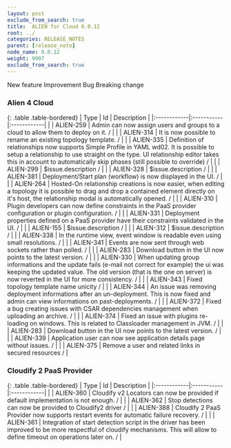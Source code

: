 ```yaml
---
layout: post
exclude_from_search: true
title:  ALIEN for Cloud 0.0.12
root: ../
categories: RELEASE_NOTES
parent: [release_note]
node_name: 0.0.12
weight: 9997
exclude_from_search: true
---
```





<i class="fa fa-plus text-success"></i> New feature <i class="fa fa-level-up text-primary"></i> Improvement  <i class="fa fa-bug text-danger"></i> Bug <i class="fa fa-exclamation-triangle text-warning"></i> Breaking change


### Alien 4 Cloud



  {: .table .table-bordered}
  | Type        | Id         | Description |
  |:------------|:-----------|:------------|
    |  <i class="fa fa-plus text-success"></i> | ALIEN-259 | Admin can now assign users and groups to a cloud to allow them to deploy on it. /  |
    |  <i class="fa fa-plus text-success"></i> | ALIEN-314 | It is now possible to rename an existing topology template. /  |
    |  <i class="fa fa-plus text-success"></i> | ALIEN-335 | Definition of relationships now supports Simple Profile in YAML wd02. It is possible to setup a relationship to use straight on the type. UI relationship editor takes this in account to automatically skip phases (still possible to override) /  |
    |  <i class="fa fa-plus text-success"></i> | ALIEN-299 | $issue.description /  |
    |  <i class="fa fa-plus text-success"></i> | ALIEN-328 | $issue.description /  |
    |  <i class="fa fa-plus text-success"></i> | ALIEN-381 | Deployment/Start plan (workflow) is now displayed in the UI. /  |
      |  <i class="fa fa-level-up text-primary"></i> | ALIEN-264 | Hosted-On relationship creations is now easier, when editing a topology it is possible to drag and drop a contained element directly on it's host, the relationship modal is automatically opened. /  |
    |  <i class="fa fa-level-up text-primary"></i> | ALIEN-310 | Plugin developers can now define constraints in the PaaS provider configuration or plugin configuration. /  |
    |  <i class="fa fa-level-up text-primary"></i> | ALIEN-331 | Deployment properties defined on a PaaS provider have their constraints validated in the UI. /  |
    |  <i class="fa fa-level-up text-primary"></i> | ALIEN-155 | $issue.description /  |
    |  <i class="fa fa-level-up text-primary"></i> | ALIEN-312 | $issue.description /  |
    |  <i class="fa fa-level-up text-primary"></i> | ALIEN-338 | In the runtime view, event window is readable even using small resolutions. /  |
    |  <i class="fa fa-level-up text-primary"></i> | ALIEN-341 | Events are now sent through web sockets rather than polled. /  |
      |  <i class="fa fa-bug text-danger"></i> | ALIEN-283 | Download button in the UI now points to the latest version. /  |
    |  <i class="fa fa-bug text-danger"></i> | ALIEN-330 | When updating group informations and the update fails (e-mail not correct for example) the ui was keeping the updated value. The old version (that is the one on server) is now reverted in the UI for more consistency. /  |
    |  <i class="fa fa-bug text-danger"></i> | ALIEN-343 | Fixed topology template name unicity /  |
    |  <i class="fa fa-bug text-danger"></i> | ALIEN-344 | An issue was removing deployment informations after an un-deployment. This is now fixed and admin can view informations on past-deployments. /  |
    |  <i class="fa fa-bug text-danger"></i> | ALIEN-372 | Fixed a bug creating issues with CSAR dependencies management when uploading an archive. /  |
    |  <i class="fa fa-bug text-danger"></i> | ALIEN-374 | Fixed an issue with plugins re-loading on windows. This is related to Classloader management in JVM. /  |
    |  <i class="fa fa-bug text-danger"></i> | ALIEN-283 | Download button in the UI now points to the latest version. /  |
    |  <i class="fa fa-bug text-danger"></i> | ALIEN-339 | Application user can now see application details page without issues. /  |
    |  <i class="fa fa-bug text-danger"></i> | ALIEN-375 | Remove a user and related links in secured resources /  |
  


### Cloudify 2 PaaS Provider



  {: .table .table-bordered}
  | Type        | Id         | Description |
  |:------------|:-----------|:------------|
    |  <i class="fa fa-plus text-success"></i> | ALIEN-360 | Cloudify v2 Locators can now be provided if default implementation is not enough. /  |
    |  <i class="fa fa-plus text-success"></i> | ALIEN-362 | Stop detections can now be provided to Cloudify2 driver /  |
    |  <i class="fa fa-plus text-success"></i> | ALIEN-388 | Cloudify 2 PaaS Provider now supports restart events for automatic failure recovery. /  |
        |  <i class="fa fa-bug text-danger"></i> | ALIEN-361 | Integration of start detection script in the driver has been improved to be more respectful of cloudify mechanisms. This will allow to define timeout on operations later on. /  |
  

